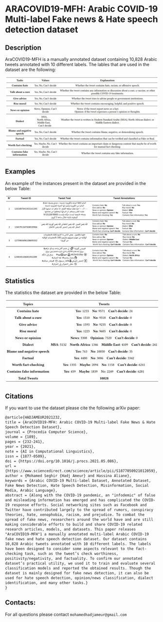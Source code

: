 # ARACOVID19-MFH: Arabic COVID-19 Multi-label Fake news & Hate speech detection dataset

## Description

AraCOVID19-MFH is a manually annotated dataset containing 10,828 Arabic tweets annotated with 10 different labels. The lables that are used in the dataset are the following:

<div align="center">
<img src="labels.JPG" alt="Arabic COVID-19 dataset lebels" width="700">
</div>

## Examples

An example of the instances present in the dataset are provided in the below Table: 

<div align="center">
    <img src="examples.JPG" alt="Arabic COVID-19 dataset examples" width="900">
</div>



## Statistics

The statistics the dataset are provided in the below Table: 

<div align="center">
<img src="stats.JPG" alt="Arabic COVID-19 dataset statistics" width="600">
</div>


## Citations
If you want to use the dataset please cite the following arXiv paper:


```
@article{HADJAMEUR2021232,
title = {AraCOVID19-MFH: Arabic COVID-19 Multi-label Fake News & Hate Speech Detection Dataset},
journal = {Procedia Computer Science},
volume = {189},
pages = {232-241},
year = {2021},
note = {AI in Computational Linguistics},
issn = {1877-0509},
doi = {https://doi.org/10.1016/j.procs.2021.05.086},
url = {https://www.sciencedirect.com/science/article/pii/S1877050921012059},
author = {Mohamed Seghir {Hadj Ameur} and Hassina Aliane},
keywords = {Arabic COVID-19 Multi-label Dataset, Annotated Dataset, Fake News Detection, Hate Speech Detection, Misinformation, Social Media, Arabic Language},
abstract = {Along with the COVID-19 pandemic, an "infodemic" of false and misleading information has emerged and has complicated the COVID-19 response efforts. Social networking sites such as Facebook and Twitter have contributed largely to the spread of rumors, conspiracy theories, hate, xenophobia, racism, and prejudice. To combat the spread of fake news, researchers around the world have and are still making considerable efforts to build and share COVID-19 related research articles, models, and datasets. This paper releases "AraCOVID19-MFH"1 a manually annotated multi-label Arabic COVID-19 fake news and hate speech detection dataset. Our dataset contains 10,828 Arabic tweets annotated with 10 different labels. The labels have been designed to consider some aspects relevant to the fact-checking task, such as the tweet’s check worthiness, positivity/negativity, and factuality. To confirm our annotated dataset’s practical utility, we used it to train and evaluate several classification models and reported the obtained results. Though the dataset is mainly designed for fake news detection, it can also be used for hate speech detection, opinion/news classification, dialect identification, and many other tasks.}
}
```

## Contacts:
For all questions please contact ``mohamedhadjameur@gmail.com`` 

